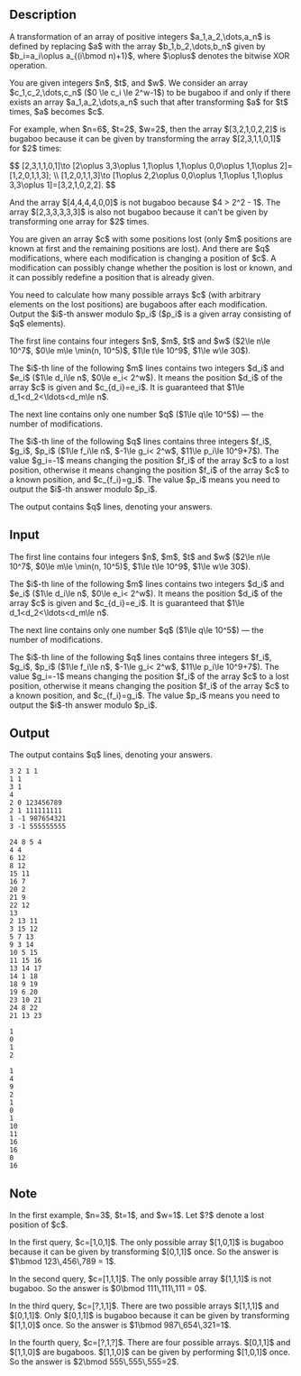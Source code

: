 ## Description

<div><p>A transformation of an array of positive integers $a_1,a_2,\dots,a_n$ is defined by replacing $a$ with the array $b_1,b_2,\dots,b_n$ given by $b_i=a_i\oplus a_{(i\bmod n)+1}$, where $\oplus$ denotes the bitwise XOR operation.</p><p>You are given integers $n$, $t$, and $w$. We consider an array $c_1,c_2,\dots,c_n$ ($0 \le c_i \le 2^w-1$) to be <span class="tex-font-style-it">bugaboo</span> if and only if there exists an array $a_1,a_2,\dots,a_n$ such that after transforming $a$ for $t$ times, $a$ becomes $c$.</p><p>For example, when $n=6$, $t=2$, $w=2$, then the array $[3,2,1,0,2,2]$ is bugaboo because it can be given by transforming the array $[2,3,1,1,0,1]$ for $2$ times:</p><p>$$ [2,3,1,1,0,1]\to [2\oplus 3,3\oplus 1,1\oplus 1,1\oplus 0,0\oplus 1,1\oplus 2]=[1,2,0,1,1,3]; \\ [1,2,0,1,1,3]\to [1\oplus 2,2\oplus 0,0\oplus 1,1\oplus 1,1\oplus 3,3\oplus 1]=[3,2,1,0,2,2]. $$</p><p>And the array $[4,4,4,4,0,0]$ is not bugaboo because $4 &gt; 2^2 - 1$. The array $[2,3,3,3,3,3]$ is also not bugaboo because it can't be given by transforming one array for $2$ times.</p><p>You are given an array $c$ with some positions lost (only $m$ positions are known at first and the remaining positions are lost). And there are $q$ modifications, where each modification is changing a position of $c$. A modification can possibly change whether the position is lost or known, and it can possibly redefine a position that is already given.</p><p>You need to calculate how many possible arrays $c$ (with arbitrary elements on the lost positions) are bugaboos after each modification. Output the $i$-th answer modulo $p_i$ ($p_i$ is a given array consisting of $q$ elements).</p></div><div class="input-specification"><p>The first line contains four integers $n$, $m$, $t$ and $w$ ($2\le n\le 10^7$, $0\le m\le \min(n, 10^5)$, $1\le t\le 10^9$, $1\le w\le 30$).</p><p>The $i$-th line of the following $m$ lines contains two integers $d_i$ and $e_i$ ($1\le d_i\le n$, $0\le e_i&lt; 2^w$). It means the position $d_i$ of the array $c$ is given and $c_{d_i}=e_i$. It is guaranteed that $1\le d_1&lt;d_2&lt;\ldots&lt;d_m\le n$.</p><p>The next line contains only one number $q$ ($1\le q\le 10^5$)&nbsp;— the number of modifications.</p><p>The $i$-th line of the following $q$ lines contains three integers $f_i$, $g_i$, $p_i$ ($1\le f_i\le n$, $-1\le g_i&lt; 2^w$, $11\le p_i\le 10^9+7$). The value $g_i=-1$ means changing the position $f_i$ of the array $c$ to a lost position, otherwise it means changing the position $f_i$ of the array $c$ to a known position, and $c_{f_i}=g_i$. The value $p_i$ means you need to output the $i$-th answer modulo $p_i$.</p></div><div class="output-specification"><p>The output contains $q$ lines, denoting your answers.</p></div>

## Input

<p>The first line contains four integers $n$, $m$, $t$ and $w$ ($2\le n\le 10^7$, $0\le m\le \min(n, 10^5)$, $1\le t\le 10^9$, $1\le w\le 30$).</p><p>The $i$-th line of the following $m$ lines contains two integers $d_i$ and $e_i$ ($1\le d_i\le n$, $0\le e_i&lt; 2^w$). It means the position $d_i$ of the array $c$ is given and $c_{d_i}=e_i$. It is guaranteed that $1\le d_1&lt;d_2&lt;\ldots&lt;d_m\le n$.</p><p>The next line contains only one number $q$ ($1\le q\le 10^5$)&nbsp;— the number of modifications.</p><p>The $i$-th line of the following $q$ lines contains three integers $f_i$, $g_i$, $p_i$ ($1\le f_i\le n$, $-1\le g_i&lt; 2^w$, $11\le p_i\le 10^9+7$). The value $g_i=-1$ means changing the position $f_i$ of the array $c$ to a lost position, otherwise it means changing the position $f_i$ of the array $c$ to a known position, and $c_{f_i}=g_i$. The value $p_i$ means you need to output the $i$-th answer modulo $p_i$.</p>

## Output

<p>The output contains $q$ lines, denoting your answers.</p>





```input1
3 2 1 1
1 1
3 1
4
2 0 123456789
2 1 111111111
1 -1 987654321
3 -1 555555555
```




```input2
24 8 5 4
4 4
6 12
8 12
15 11
16 7
20 2
21 9
22 12
13
2 13 11
3 15 12
5 7 13
9 3 14
10 5 15
11 15 16
13 14 17
14 1 18
18 9 19
19 6 20
23 10 21
24 8 22
21 13 23
```




```output1
1
0
1
2
```




```output2
1
4
9
2
1
0
1
10
11
16
16
0
16
```



## Note

<p>In the first example, $n=3$, $t=1$, and $w=1$. Let $?$ denote a lost position of $c$.</p><p>In the first query, $c=[1,0,1]$. The only possible array $[1,0,1]$ is bugaboo because it can be given by transforming $[0,1,1]$ once. So the answer is $1\bmod 123\,456\,789 = 1$.</p><p>In the second query, $c=[1,1,1]$. The only possible array $[1,1,1]$ is not bugaboo. So the answer is $0\bmod 111\,111\,111 = 0$.</p><p>In the third query, $c=[?,1,1]$. There are two possible arrays $[1,1,1]$ and $[0,1,1]$. Only $[0,1,1]$ is bugaboo because it can be given by transforming $[1,1,0]$ once. So the answer is $1\bmod 987\,654\,321=1$.</p><p>In the fourth query, $c=[?,1,?]$. There are four possible arrays. $[0,1,1]$ and $[1,1,0]$ are bugaboos. $[1,1,0]$ can be given by performing $[1,0,1]$ once. So the answer is $2\bmod 555\,555\,555=2$.</p>
